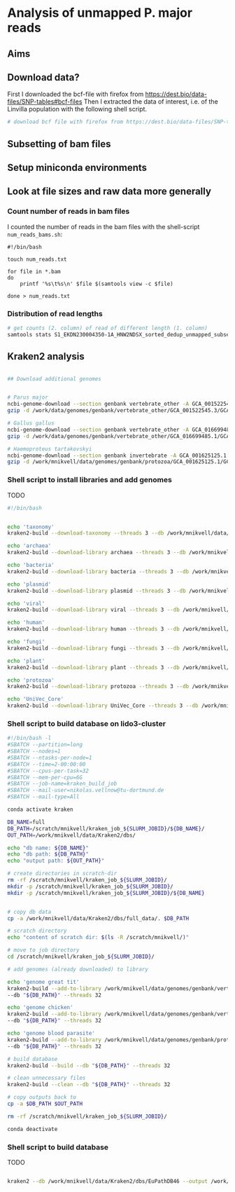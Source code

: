 # Analysis of unmapped P. major reads

## Aims

## Download data?
First I downloaded the bcf-file with firefox from https://dest.bio/data-files/SNP-tables#bcf-files
Then I extracted the data of interest, i.e. of the Linvilla population with the following shell script.

```sh
# download bcf file with firefox from https://dest.bio/data-files/SNP-tables#bcf-files


```
## Subsetting of bam files




## Setup miniconda environments


## Look at file sizes and raw data more generally

### Count number of reads in bam files
I counted the number of reads in the bam files with the shell-script `num_reads_bams.sh`:

```
#!/bin/bash

touch num_reads.txt

for file in *.bam
do	
	printf '%s\t%s\n' $file $(samtools view -c $file)

done > num_reads.txt

```

### Distribution of read lengths


```sh
# get counts (2. column) of read of different length (1. column)
samtools stats S1_EKDN230004350-1A_HNW2NDSX_sorted_dedup_unmapped_subset.bam | grep ^RL | cut -f 2-

```


## Kraken2 analysis


```sh

## Download additional genomes


# Parus major
ncbi-genome-download --section genbank vertebrate_other -A GCA_001522545.3 -F fasta,assembly-report -p 4 -r 3 -o /work/mnikvell/data/genomes/
gzip -d /work/data/genomes/genbank/vertebrate_other/GCA_001522545.3/GCA_001522545.3_Parus_major1.1_genomic.fna

# Gallus gallus
ncbi-genome-download --section genbank vertebrate_other -A GCA_016699485.1 -F fasta,assembly-report -p 4 -r 3 -o /work/mnikvell/data/genomes/
gzip -d /work/data/genomes/genbank/vertebrate_other/GCA_016699485.1/GCA_016699485.1_bGalGal1.mat.broiler.GRCg7b_genomic.fna

# Haemoproteus tartakovskyi
ncbi-genome-download --section genbank invertebrate -A GCA_001625125.1 -F fasta,assembly-report -p 4 -r 3 -o /work/mnikvell/data/genomes
gzip -d /work/mnikvell/data/genomes/genbank/protozoa/GCA_001625125.1/GCA_001625125.1_ASM162512v1_genomic.fna.gz 

```



### Shell script to install libraries and add genomes

TODO

```sh
#!/bin/bash


echo 'taxonomy'
kraken2-build --download-taxonomy --threads 3 --db /work/mnikvell/data/Kraken2/dbs/full/

echo 'archaea'
kraken2-build --download-library archaea --threads 3 --db /work/mnikvell/data/Kraken2/dbs/full/

echo 'bacteria'
kraken2-build --download-library bacteria --threads 3 --db /work/mnikvell/data/Kraken2/dbs/full/

echo 'plasmid'
kraken2-build --download-library plasmid --threads 3 --db /work/mnikvell/data/Kraken2/dbs/full/

echo 'viral'
kraken2-build --download-library viral --threads 3 --db /work/mnikvell/data/Kraken2/dbs/full/

echo 'human'
kraken2-build --download-library human --threads 3 --db /work/mnikvell/data/Kraken2/dbs/full/

echo 'fungi'
kraken2-build --download-library fungi --threads 3 --db /work/mnikvell/data/Kraken2/dbs/full/

echo 'plant'
kraken2-build --download-library plant --threads 3 --db /work/mnikvell/data/Kraken2/dbs/full/

echo 'protozoa'
kraken2-build --download-library protozoa --threads 3 --db /work/mnikvell/data/Kraken2/dbs/full/

echo 'UniVec_Core'
kraken2-build --download-library UniVec_Core --threads 3 --db /work/mnikvell/data/Kraken2/dbs/full/
```


### Shell script to build database on lido3-cluster


```sh
#!/bin/bash -l
#SBATCH --partition=long
#SBATCH --nodes=1
#SBATCH --ntasks-per-node=1
#SBATCH --time=2-00:00:00 
#SBATCH --cpus-per-task=32
#SBATCH --mem-per-cpu=6G
#SBATCH --job-name=kraken_build_job
#SBATCH --mail-user=nikolas.vellnow@tu-dortmund.de
#SBATCH --mail-type=All

conda activate kraken

DB_NAME=full
DB_PATH=/scratch/mnikvell/kraken_job_${SLURM_JOBID}/${DB_NAME}/
OUT_PATH=/work/mnikvell/data/Kraken2/dbs/

echo "db name: ${DB_NAME}"
echo "db path: ${DB_PATH}"
echo "output path: ${OUT_PATH}"

# create directories in scratch-dir
rm -rf /scratch/mnikvell/kraken_job_${SLURM_JOBID}/
mkdir -p /scratch/mnikvell/kraken_job_${SLURM_JOBID}/
mkdir -p /scratch/mnikvell/kraken_job_${SLURM_JOBID}/${DB_NAME}


# copy db data
cp -a /work/mnikvell/data/Kraken2/dbs/full_data/. $DB_PATH

# scratch directory
echo "content of scratch dir: $(ls -R /scratch/mnikvell/)"

# move to job directory
cd /scratch/mnikvell/kraken_job_${SLURM_JOBID}/

# add genomes (already downloaded) to library

echo 'genome great tit'
kraken2-build --add-to-library /work/mnikvell/data/genomes/genbank/vertebrate_other/GCA_001522545.3/GCA_001522545.3_Parus_major1.1_genomic.fna \
--db "${DB_PATH}" --threads 32

echo 'genome chicken'
kraken2-build --add-to-library /work/mnikvell/data/genomes/genbank/vertebrate_other/GCA_016699485.1/GCA_016699485.1_bGalGal1.mat.broiler.GRCg7b_genomic.fna \
--db "${DB_PATH}" --threads 32

echo 'genome blood parasite'
kraken2-build --add-to-library /work/mnikvell/data/genomes/genbank/protozoa/GCA_001625125.1/GCA_001625125.1_ASM162512v1_genomic.fna \
--db "${DB_PATH}" --threads 32

# build database
kraken2-build --build --db "${DB_PATH}" --threads 32

# clean unnecessary files
kraken2-build --clean --db "${DB_PATH}" --threads 32

# copy outputs back to
cp -a $DB_PATH $OUT_PATH

rm -rf /scratch/mnikvell/kraken_job_${SLURM_JOBID}/

conda deactivate

```


### Shell script to build database
TODO
```sh

kraken2 --db /work/mnikvell/data/Kraken2/dbs/EuPathDB46 --output /work/mnikvell/data/Kraken2/outputs/output_EuPathDB46_S1 --use-names --report /work/mnikvell/data/Kraken2/outputs/report_EuPathDB46_S1 /work/mnikvell/data/subsets/S1_EKDN230004350-1A_HNW2NDSX_sorted_dedup_unmapped_subset.fasta 




```




